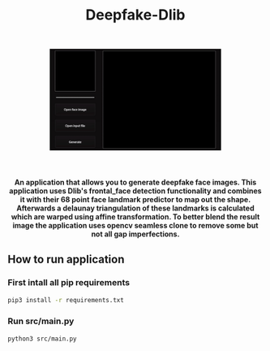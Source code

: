 <h1 align="center">
    Deepfake-Dlib
</h1>

&nbsp;&nbsp;&nbsp;&nbsp;

<div align="center">
  <kbd>
    <img src=".preview/demo.gif" height=200px alt="landing-page">
  </kbd>
</div>

&nbsp;&nbsp;&nbsp;&nbsp;

<h4 align="center">
    An application that allows you to generate deepfake face images. This application uses Dlib's frontal_face detection functionality and combines it with their 68 point face landmark predictor to map out the shape. Afterwards a delaunay triangulation of these landmarks is calculated which are warped using affine transformation. To better blend the result image the application uses opencv seamless clone to remove some but not all gap imperfections.
</h4>

## How to run application

### First intall all pip requirements

```bash
pip3 install -r requirements.txt
```

### Run src/main.py

```bash
python3 src/main.py
```
